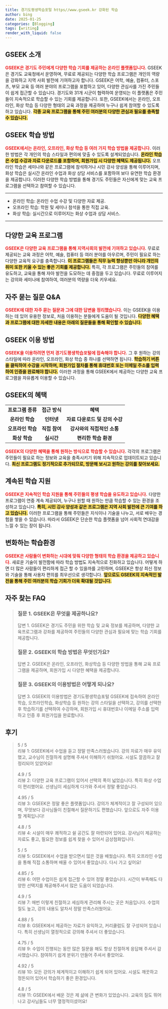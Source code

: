 ```yaml
---
title: 경기도평생학습포털 https//www.gseek.kr 강화된 학습
author: bing
date: 2025-01-25
categories: [Blogging]
tags: [writing]
render_with_liquid: false
---
```



<h2 id='GSEEK_소개'>GSEEK 소개</h2>

<p><b><span style="color: #ee2323;">GSEEK은 경기도 주민에게 다양한 학습 기회를 제공하는 온라인 플랫폼입니다.</span></b> GSEEK은 경기도 교육청에서 운영하며, 무료로 제공되는 다양한 학습 프로그램은 개인의 역량을 강화하고 지역 사회 발전에 기여하고자 합니다. GSEEK은 어학, 예술, 컴퓨터, 스포츠, 부모 교육 등 여러 분야의 프로그램을 포함하고 있어, 다양한 관심사를 가진 주민들이 쉽게 접근할 수 있습니다. 경기도와 31개 시군이 협력하여 운영되는 이 플랫폼은 주민들이 지속적으로 학습할 수 있는 기회를 제공합니다. 또한, GSEEK에서는 온라인, 오프라인, 화상 학습 등 다양한 형태의 교육 과정을 제공하여 누구나 쉽게 참여할 수 있도록 하고 있습니다. <b><span style="background-color: #ffe066;">각종 교육 프로그램을 통해 주민 여러분의 다양한 관심과 필요를 충족할 수 있습니다.</span></b></p>

<h2 id='학습_방법'>GSEEK 학습 방법</h2>

<p><b><span style="color: #ee2323;">GSEEK에서는 온라인, 오프라인, 화상 학습 등 여러 가지 학습 방법을 제공합니다.</span></b> 이러한 방법은 각 개인의 학습 스타일과 편의에 맞출 수 있도록 설계되었습니다. <b><span style="background-color: #ffe066;">온라인 학습은 수업 수강과 자료 다운로드를 포함하며, 회원가입 시 다양한 혜택도 제공됩니다.</span></b> 오프라인 학습은 세미나와 같은 프로그램에 참석하거나 시민 강사 양성을 통해 이루어지며, 화상 학습은 실시간 온라인 수업과 화상 상담 서비스를 포함하여 보다 유연한 학습 환경을 제공합니다. 이러한 다양한 학습 방법을 통해 경기도 주민들은 자신에게 맞는 교육 프로그램을 선택하고 참여할 수 있습니다.</p>

<hr />

<ul>
    <li>온라인 학습: 온라인 수업 수강 및 다양한 자료 제공.</li>
    <li>오프라인 학습: 학원 및 세미나 참석을 통한 직접 교육.</li>
    <li>화상 학습: 실시간으로 이루어지는 화상 수업과 상담 서비스.</li>
</ul>

<hr />

<h2 id='교육_프로그램'>다양한 교육 프로그램</h2>

<p><b><span style="color: #ee2323;">GSEEK은 다양한 교육 프로그램을 통해 지역사회의 발전에 기여하고 있습니다.</span></b> 무료로 제공되는 교육 과정은 어학, 예술, 컴퓨터 등 여러 분야를 아우르며, 주민이 필요로 하는 다양한 교육적 요구를 충족합니다. <b><span style="background-color: #ffe066;">이 프로그램들은 직무 능력 향상뿐만 아니라 개인의 취미 또한 키울 수 있는 좋은 기회를 제공합니다.</span></b> 특히, 각 프로그램은 주민들의 참여를 유도하고, 교육을 통해 자아 발전을 도모하는 데 중점을 두고 있습니다. 무료로 이루어지는 강의와 세미나에 참여하여, 여러분의 역량을 더욱 키우세요.</p>

<h2 id='자주_묻는_질문'>자주 묻는 질문 Q&A</h2>

<p><b><span style="color: #ee2323;">GSEEK에 대한 자주 묻는 질문과 그에 대한 답변을 정리했습니다.</span></b> 이는 GSEEK을 이용하는 데 있어 유용한 정보로, 처음 이용하는 분들에게 도움이 될 것입니다. <b><span style="background-color: #ffe066;">다양한 혜택과 프로그램에 대한 자세한 내용은 아래의 질문들을 통해 확인할 수 있습니다.</span></b></p>

<h2 id='이용_방법'>GSEEK 이용 방법</h2>

<p><b><span style="color: #ee2323;">GSEEK을 이용하려면 먼저 경기도평생학습포털에 접속해야 합니다.</span></b> 그 후 원하는 강의 스타일에 따라 온라인, 오프라인, 화상 학습 중 하나를 선택하면 됩니다. <b><span style="background-color: #ffe066;">학습하기 버튼을 클릭하여 수강을 시작하며, 회원가입 절차를 통해 휴대번호 또는 이메일 주소를 입력하여 인증을 완료해야 합니다.</span></b> 이러한 과정을 통해 GSEEK에서 제공하는 다양한 교육 프로그램을 자유롭게 이용할 수 있습니다.</p>

<h2 id='GSEEK_의_혜택'>GSEEK의 혜택</h2>

<table>
    <tr>
        <td style="text-align: center; height: 17px;"><b>프로그램 종류</b></td>
        <td style="text-align: center; height: 17px;"><b>접근 방식</b></td>
        <td style="text-align: center; height: 17px;"><b>혜택</b></td>
    </tr>
    <tr>
        <td style="text-align: center; height: 17px;"><b>온라인 학습</b></td>
        <td style="text-align: center; height: 17px;"><b>인터넷</b></td>
        <td style="text-align: center; height: 17px;"><b>자료 다운로드 및 강의 수강</b></td>
    </tr>
    <tr>
        <td style="text-align: center; height: 17px;"><b>오프라인 학습</b></td>
        <td style="text-align: center; height: 17px;"><b>직접 참여</b></td>
        <td style="text-align: center; height: 17px;"><b>강사와의 직접적인 소통</b></td>
    </tr>
    <tr>
        <td style="text-align: center; height: 17px;"><b>화상 학습</b></td>
        <td style="text-align: center; height: 17px;"><b>실시간</b></td>
        <td style="text-align: center; height: 17px;"><b>편리한 학습 환경</b></td>
    </tr>
</table>

<p><b><span style="color: #ee2323;">GSEEK의 다양한 혜택을 통해 원하는 방식으로 학습할 수 있습니다.</span></b> 각각의 프로그램은 주민들이 필요로 하는 정보와 교육을 충족시키기 위해 지속적으로 업데이트되고 있습니다. <b><span style="background-color: #ffe066;">최신 프로그램도 정기적으로 추가되므로, 방문해 보시고 원하는 강의를 찾아보세요.</span></b></p>

<h2 id='계속된_학습_지원'>계속된 학습 지원</h2>

<p><b><span style="color: #ee2323;">GSEEK은 지속적인 학습 지원을 통해 주민들의 평생 학습을 유도하고 있습니다.</span></b> 다양한 프로그램이 연중 계속 제공되어, 누구나 원할 때 원하는 만큼 학습할 수 있는 환경을 조성하고 있습니다. <b><span style="background-color: #ffe066;">특히, 시민 강사 양성과 같은 프로그램은 지역 사회 발전에 큰 기여를 하고 있습니다.</span></b> 이러한 프로그램을 통해 주민들은 지식이나 기술을 나누고, 서로 배우는 경험을 쌓을 수 있습니다. 따라서 GSEEK은 단순한 학습 플랫폼을 넘어 사회적 연대감을 느낄 수 있는 장이 됩니다.</p>

<h2 id='변화하는_학습환경'>변화하는 학습환경</h2>

<p><b><span style="color: #ee2323;">GSEEK은 사람들이 변화하는 시대에 맞춰 다양한 형태의 학습 환경을 제공하고 있습니다.</span></b> 새로운 기술이 발전함에 따라 학습 방법도 지속적으로 진화하고 있습니다. 어떻게 하면 더 많은 사람들이 편리하게 접근 할 수 있을까를 고민하며, GSEEK은 항상 최신 정보와 기술을 통해 사용자 편의를 최우선으로 생각합니다. <b><span style="background-color: #ffe066;">앞으로도 GSEEK의 지속적인 발전을 통해 주민 여러분의 학습 기회가 더욱 확대될 것입니다.</span></b></p>


<h2 id='자주_찾는_FAQ'>자주 찾는 FAQ</h2>
<div itemscope="" itemtype="https://schema.org/FAQPage"> 
<blockquote> 
<div itemscope="" itemprop="mainEntity" itemtype="https://schema.org/Question"> 
<h3 itemprop="name">질문 1. GSEEK은 무엇을 제공하나요?</h3> 
<div itemscope="" itemprop="acceptedAnswer" itemtype="https://schema.org/Answer"> 
<span itemprop="text"> 
<p>답변 1. GSEEK은 경기도 주민을 위한 학습 및 교육 정보를 제공하며, 다양한 교육프로그램과 강좌를 제공하여 주민들의 다양한 관심과 필요에 맞는 학습 기회를 제공합니다.</p> 
</span> 
</div> 
</div> 
<div itemscope="" itemprop="mainEntity" itemtype="https://schema.org/Question"> 
<h3 itemprop="name">질문 2. GSEEK의 학습 방법은 무엇인가요?</h3> 
<div itemscope="" itemprop="acceptedAnswer" itemtype="https://schema.org/Answer"> 
<span itemprop="text"> 
<p>답변 2. GSEEK은 온라인, 오프라인, 화상학습 등 다양한 방법을 통해 교육 프로그램을 제공하며, 회원가입 시 다양한 혜택을 제공합니다.</p> 
</span> 
</div> 
</div> 
<div itemscope="" itemprop="mainEntity" itemtype="https://schema.org/Question"> 
<h3 itemprop="name">질문 3. GSEEK의 이용방법은 어떻게 되나요?</h3> 
<div itemscope="" itemprop="acceptedAnswer" itemtype="https://schema.org/Answer"> 
<span itemprop="text"> 
<p>답변 3. GSEEK의 이용방법은 경기도평생학습포털 GSEEK에 접속하여 온라인학습, 오프라인학습, 화상학습 등 원하는 강의 스타일을 선택하고, 강의를 선택한 후 학습하기를 선택하여 수강하며, 회원가입 시 휴대번호나 이메일 주소를 입력하고 인증 후 회원가입을 완료합니다.</p> 
</span> 
</div> 
</div> 
</blockquote> 
</div>
<h2 id='후기'>후기</h2>
<div itemscope itemtype="https://schema.org/Product">
  <blockquote>
  <div itemprop="review" itemscope itemtype="https://schema.org/Review">
      <div itemprop="reviewRating" itemscope itemtype="https://schema.org/Rating"> <span itemprop="ratingValue">5</span> / <span itemprop="bestRating">5</span> </div>
      <span itemprop="reviewBody">리뷰 1: GSEEK에서 수업을 듣고 정말 만족스러웠습니다. 강의 자료가 매우 유익했고, 교수님이 친절하게 설명해 주셔서 이해하기 쉬웠어요. 시설도 깔끔하고 잘 정리되어 있었어요!</span>
  </div>
  <br>
  <div itemprop="review" itemscope itemtype="https://schema.org/Review">
      <div itemprop="reviewRating" itemscope itemtype="https://schema.org/Rating"> <span itemprop="ratingValue">4.9</span> / <span itemprop="bestRating">5</span> </div>
      <span itemprop="reviewBody">리뷰 2: 다양한 교육 프로그램이 있어서 선택의 폭이 넓었습니다. 특히 화상 수업이 편리했어요. 선생님이 세심하게 다가와 주셔서 정말 좋았습니다.</span>
  </div>
  <br>
  <div itemprop="review" itemscope itemtype="https://schema.org/Review">
      <div itemprop="reviewRating" itemscope itemtype="https://schema.org/Rating"> <span itemprop="ratingValue">4.95</span> / <span itemprop="bestRating">5</span> </div>
      <span itemprop="reviewBody">리뷰 3: GSEEK은 정말 좋은 플랫폼입니다. 강의가 체계적이고 잘 구성되어 있으며, 무엇보다 강사님들이 친절해서 질문하기도 편했습니다. 앞으로도 자주 이용할 계획입니다!</span>
  </div>
  <br>
  <div itemprop="review" itemscope itemtype="https://schema.org/Review">
      <div itemprop="reviewRating" itemscope itemtype="https://schema.org/Rating"> <span itemprop="ratingValue">4.8</span> / <span itemprop="bestRating">5</span> </div>
      <span itemprop="reviewBody">리뷰 4: 시설이 매우 쾌적하고 쉴 공간도 잘 마련되어 있어요. 강사님이 제공하는 자료도 좋고, 필요한 정보를 쉽게 찾을 수 있어서 금상첨화입니다.</span>
  </div>
  <br>
  <div itemprop="review" itemscope itemtype="https://schema.org/Review">
      <div itemprop="reviewRating" itemscope itemtype="https://schema.org/Rating"> <span itemprop="ratingValue">5</span> / <span itemprop="bestRating">5</span> </div>
      <span itemprop="reviewBody">리뷰 5: GSEEK에서 수업을 받으면서 많은 것을 배웠습니다. 특히 오프라인 수업을 통해 직접 소통하며 배울 수 있어서 좋았습니다. 다시 가고 싶어요!</span>
  </div>
  <br>
  <div itemprop="review" itemscope itemtype="https://schema.org/Review">
      <div itemprop="reviewRating" itemscope itemtype="https://schema.org/Rating"> <span itemprop="ratingValue">4.85</span> / <span itemprop="bestRating">5</span> </div>
      <span itemprop="reviewBody">리뷰 6: 어떤 수업이든 쉽게 접근할 수 있어 정말 좋았습니다. 시간이 부족해도 다양한 선택지를 제공해주셔서 많은 도움이 되었습니다.</span>
  </div>
  <br>
  <div itemprop="review" itemscope itemtype="https://schema.org/Review">
      <div itemprop="reviewRating" itemscope itemtype="https://schema.org/Rating"> <span itemprop="ratingValue">4.9</span> / <span itemprop="bestRating">5</span> </div>
      <span itemprop="reviewBody">리뷰 7: 매번 이렇게 친절하고 세심하게 관리해 주시는 곳은 처음입니다. 수업의 질도 높고, 강의 내용도 알차서 정말 만족스러웠어요.</span>
  </div>
  <br>
  <div itemprop="review" itemscope itemtype="https://schema.org/Review">
      <div itemprop="reviewRating" itemscope itemtype="https://schema.org/Rating"> <span itemprop="ratingValue">4.88</span> / <span itemprop="bestRating">5</span> </div>
      <span itemprop="reviewBody">리뷰 8: GSEEK에서 제공하는 자료가 유익하고, 커리큘럼도 잘 구성되어 있습니다. 특히 선생님이 열정적으로 강의해 주셔서 더 좋았습니다.</span>
  </div>
  <br>
  <div itemprop="review" itemscope itemtype="https://schema.org/Review">
      <div itemprop="reviewRating" itemscope itemtype="https://schema.org/Rating"> <span itemprop="ratingValue">4.75</span> / <span itemprop="bestRating">5</span> </div>
      <span itemprop="reviewBody">리뷰 9: 수업이 진행되는 동안 많은 질문을 해도 항상 친절하게 응답해 주셔서 감사했습니다. 참여하기 쉽게 분위기 만들어 주셔서 좋았어요.</span>
  </div>
  <br>
  <div itemprop="review" itemscope itemtype="https://schema.org/Review">
      <div itemprop="reviewRating" itemscope itemtype="https://schema.org/Rating"> <span itemprop="ratingValue">4.92</span> / <span itemprop="bestRating">5</span> </div>
      <span itemprop="reviewBody">리뷰 10: 모든 강의가 체계적이고 이해하기 쉽게 되어 있어요. 시설도 깨끗하고 정돈되어 있어서 학습하기 좋은 환경입니다.</span>
  </div>
  <br>
  <div itemprop="review" itemscope itemtype="https://schema.org/Review">
      <div itemprop="reviewRating" itemscope itemtype="https://schema.org/Rating"> <span itemprop="ratingValue">4.8</span> / <span itemprop="bestRating">5</span> </div>
      <span itemprop="reviewBody">리뷰 11: GSEEK에서 배운 것은 제 삶에 큰 변화가 있었습니다. 교육의 질도 뛰어나고 강사님들도 너무 열정적이셨어요!</span>
  </div>
  </blockquote>
</div>
